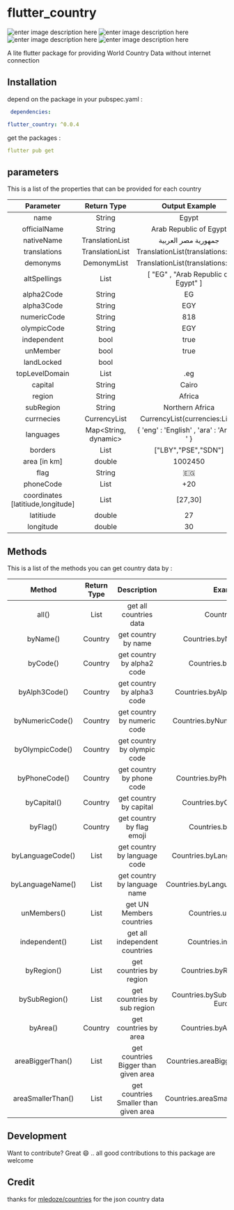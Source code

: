 #  flutter_country

![enter image description here](https://img.shields.io/github/issues/egyleader/flutter_country) ![enter image description here](https://img.shields.io/github/forks/egyleader/flutter_country) ![enter image description here](https://img.shields.io/github/stars/egyleader/flutter_country) ![enter image description here](https://img.shields.io/twitter/url?url=https://github.com/egyleader/flutter_country)



A lite flutter package for providing World Country Data without internet connection



##  Installation

depend on the package in your pubspec.yaml :

```yaml
 dependencies:

flutter_country: ^0.0.4
```

get the packages :

```yaml
flutter pub get


```



##  parameters

This is a list of the properties that can be provided for each country

|           **Parameter**           |     Return Type      |                 Output Example                  |
| :-------------------------------: | :------------------: | :---------------------------------------------: |
|               name                |        String        |                      Egypt                      |
|           officialName            |        String        |             Arab Republic of Egypt              |
|            nativeName             |   TranslationList    |               جمهورية مصر العربية               |
|           translations            |   TranslationList    | TranslationList(translations:List<Translation>) |
|             demonyms              |     DemonymList      | TranslationList(translations:List<Translation>) |
|           altSpellings            |     List<String>     |       [ "EG" , "Arab Republic of Egypt" ]       |
|            alpha2Code             |        String        |                       EG                        |
|            alpha3Code             |        String        |                       EGY                       |
|            numericCode            |        String        |                       818                       |
|            olympicCode            |        String        |                       EGY                       |
|            independent            |         bool         |                      true                       |
|             unMember              |         bool         |                      true                       |
|            landLocked             |         bool         |                                                 |
|          topLevelDomain           |     List<String>     |                       .eg                       |
|              capital              |        String        |                      Cairo                      |
|              region               |        String        |                     Africa                      |
|             subRegion             |        String        |                 Northern Africa                 |
|            currnecies             |     CurrencyList     |    CurrencyList(currencies:List<Currency>);     |
|             languages             | Map<String, dynamic> |    { 'eng' : 'English' , 'ara' : 'Arabic ' }    |
|              borders              |     List<String>     |               ["LBY","PSE","SDN"]               |
|           area [in km]            |        double        |                     1002450                     |
|               flag                |        String        |                       🇪🇬                        |
|             phoneCode             |     List<String>     |                       +20                       |
| coordinates [latitiude,longitude] |     List<double>     |                     [27,30]                     |
|             latitiude             |        double        |                       27                        |
|             longitude             |        double        |                       30                        |



##  Methods

This is a list of the methods you can get country data by :

|      Method       |  Return Type  |              Description              |                 Example                  |
| :---------------: | :-----------: | :-----------------------------------: | :--------------------------------------: |
|       all()       | List<Country> |        get all countries data         |             Countries.all()              |
|     byName()      |    Country    |          get country by name          |        Countries.byName('Egypt')         |
|     byCode()      |    Country    |      get country by alpha2 code       |          Countries.byCode('EG')          |
|   byAlph3Code()   |    Country    |      get country by alpha3 code       |      Countries.byAlpha3Code('EGY')       |
|  byNumericCode()  |    Country    |      get country by numeric code      |      Countries.byNumericCode('818')      |
|  byOlympicCode()  |    Country    |     get country by  olympic code      |                                          |
|   byPhoneCode()   |    Country    |       get country by phone code       |       Countries.byPhoneCode('+20')       |
|    byCapital()    |    Country    |        get country by capital         |       Countries.byCapital('Cairo')       |
|     byFlag()      |    Country    |       get country by flag emoji       |          Countries.byFlag('🇪🇬')          |
| byLanguageCode()  | List<Country> |     get country by language code      |     Countries.byLanguageCode('ara')      |
| byLanguageName()  | List<Country> |     get country by language name      |    Countries.byLanguageName('Arabic')    |
|    unMembers()    | List<Country> |       get UN Members countries        |          Countries.unMembers()           |
|   independent()   | List<Country> |     get all independent countries     |         Countries.independent()          |
|    byRegion()     | List<Country> |        get countries by region        |       Countries.byRegion('Africa')       |
|   bySubRegion()   | List<Country> |      get countries by sub region      | Countries.bySubRegion('Southern Europe') |
|     byArea()      |    Country    |         get countries by area         |        Countries.byArea(1002450)         |
| areaBiggerThan()  | List<Country> | get countries Bigger than given area  |    Countries.areaBiggerThan(1002450)     |
| areaSmallerThan() | List<Country> | get countries Smaller than given area |    Countries.areaSmallerThan(1002450)    |



## Development

Want to contribute? Great 😄 .. all good contributions to this package are welcome



## Credit

thanks for [mledoze/countries](https://github.com/mledoze/countries) for the json country data 